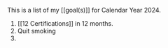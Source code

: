 This is a list of my [[goal(s)]] for Calendar Year 2024. 

1. [[12 Certifications]] in 12 months.
2. Quit smoking
3. 